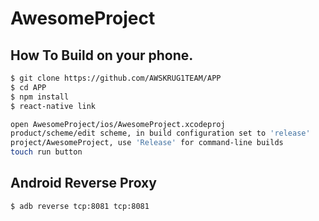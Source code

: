 # AwesomeProject

## How To Build on your phone.
```bash
$ git clone https://github.com/AWSKRUG1TEAM/APP
$ cd APP
$ npm install
$ react-native link

open AwesomeProject/ios/AwesomeProject.xcodeproj
product/scheme/edit scheme, in build configuration set to 'release'
project/AwesomeProject, use 'Release' for command-line builds
touch run button

```

## Android Reverse Proxy
```sh
$ adb reverse tcp:8081 tcp:8081
```
